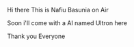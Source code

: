 Hi there 
This is Nafiu Basunia on Air


Soon i'll come with a AI named Ultron here 


Thank you Everyone
